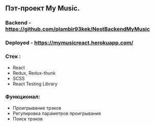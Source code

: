 ## Пэт-проект My Music.
### Backend - https://github.com/plambir93kek/NestBackendMyMusic
### Deployed - https://mymusicreact.herokuapp.com/

### Стек :
* React
* Redux, Redux-thunk
* SCSS
* React Testing Library

### Функционал:
* Проигрывание трэков
* Регулировка параметров проигрывания
* Поиск трэков
